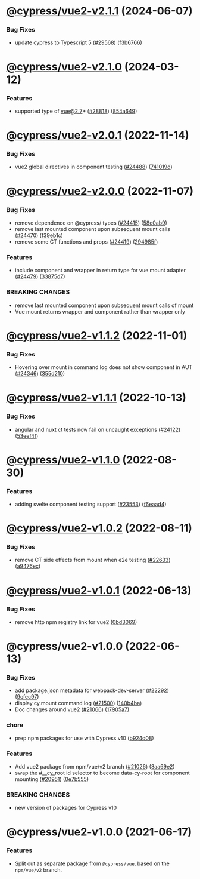 # [@cypress/vue2-v2.1.1](https://github.com/cypress-io/cypress/compare/@cypress/vue2-v2.1.0...@cypress/vue2-v2.1.1) (2024-06-07)


### Bug Fixes

* update cypress to Typescript 5 ([#29568](https://github.com/cypress-io/cypress/issues/29568)) ([f3b6766](https://github.com/cypress-io/cypress/commit/f3b67666a5db0438594339c379cf27e1fd1e4abc))

# [@cypress/vue2-v2.1.0](https://github.com/cypress-io/cypress/compare/@cypress/vue2-v2.0.1...@cypress/vue2-v2.1.0) (2024-03-12)


### Features

* supported type of vue@2.7+ ([#28818](https://github.com/cypress-io/cypress/issues/28818)) ([854a649](https://github.com/cypress-io/cypress/commit/854a6497be2315881b8ad9c92674d3c29a76d581))

# [@cypress/vue2-v2.0.1](https://github.com/cypress-io/cypress/compare/@cypress/vue2-v2.0.0...@cypress/vue2-v2.0.1) (2022-11-14)


### Bug Fixes

* vue2 global directives in component testing ([#24488](https://github.com/cypress-io/cypress/issues/24488)) ([741019d](https://github.com/cypress-io/cypress/commit/741019d9618b7be79db64c9039ebca07741dd5c7))

# [@cypress/vue2-v2.0.0](https://github.com/cypress-io/cypress/compare/@cypress/vue2-v1.1.2...@cypress/vue2-v2.0.0) (2022-11-07)


### Bug Fixes

* remove dependence on @cypress/<dep> types ([#24415](https://github.com/cypress-io/cypress/issues/24415)) ([58e0ab9](https://github.com/cypress-io/cypress/commit/58e0ab91604618ea6f75932622f7e66e419270e6))
* remove last mounted component upon subsequent mount calls ([#24470](https://github.com/cypress-io/cypress/issues/24470)) ([f39eb1c](https://github.com/cypress-io/cypress/commit/f39eb1c19e0923bda7ae263168fc6448da942d54))
* remove some CT functions and props ([#24419](https://github.com/cypress-io/cypress/issues/24419)) ([294985f](https://github.com/cypress-io/cypress/commit/294985f8b3e0fa00ed66d25f88c8814603766074))


### Features

* include component and wrapper in return type for vue mount adapter ([#24479](https://github.com/cypress-io/cypress/issues/24479)) ([33875d7](https://github.com/cypress-io/cypress/commit/33875d75505416b1f65ca7c6d5dedc46f3289f1b))


### BREAKING CHANGES

* remove last mounted component upon subsequent mount calls of mount
* Vue mount returns wrapper and component rather than wrapper only

# [@cypress/vue2-v1.1.2](https://github.com/cypress-io/cypress/compare/@cypress/vue2-v1.1.1...@cypress/vue2-v1.1.2) (2022-11-01)


### Bug Fixes

* Hovering over mount in command log does not show component in AUT ([#24346](https://github.com/cypress-io/cypress/issues/24346)) ([355d210](https://github.com/cypress-io/cypress/commit/355d2101d38ea4d1e93b9c571cf77babab2bbbfc))

# [@cypress/vue2-v1.1.1](https://github.com/cypress-io/cypress/compare/@cypress/vue2-v1.1.0...@cypress/vue2-v1.1.1) (2022-10-13)


### Bug Fixes

* angular and nuxt ct tests now fail on uncaught exceptions ([#24122](https://github.com/cypress-io/cypress/issues/24122)) ([53eef4f](https://github.com/cypress-io/cypress/commit/53eef4fbd7e1caf32f0183cadbc0e4cf05524c34))


# [@cypress/vue2-v1.1.0](https://github.com/cypress-io/cypress/compare/@cypress/vue2-v1.0.2...@cypress/vue2-v1.1.0) (2022-08-30)


### Features

* adding svelte component testing support ([#23553](https://github.com/cypress-io/cypress/issues/23553)) ([f6eaad4](https://github.com/cypress-io/cypress/commit/f6eaad40e1836fa9db87c60defa5ae6f390c8fd8))

# [@cypress/vue2-v1.0.2](https://github.com/cypress-io/cypress/compare/@cypress/vue2-v1.0.1...@cypress/vue2-v1.0.2) (2022-08-11)


### Bug Fixes

* remove CT side effects from mount when e2e testing ([#22633](https://github.com/cypress-io/cypress/issues/22633)) ([a9476ec](https://github.com/cypress-io/cypress/commit/a9476ecb3d43f628b689e060294a1952937cb1a7))

# [@cypress/vue2-v1.0.1](https://github.com/cypress-io/cypress/compare/@cypress/vue2-v1.0.0...@cypress/vue2-v1.0.1) (2022-06-13)


### Bug Fixes

* remove http npm registry link for vue2 ([0bd3069](https://github.com/cypress-io/cypress/commit/0bd306962bce2a32d7b87fc1811a7b9feeb63ae2))

# @cypress/vue2-v1.0.0 (2022-06-13)


### Bug Fixes

* add package.json metadata for webpack-dev-server ([#22292](https://github.com/cypress-io/cypress/issues/22292)) ([9cfec97](https://github.com/cypress-io/cypress/commit/9cfec9750f2ddc9fe691aabbe2ecc9bc02a3d915))
* display cy.mount command log ([#21500](https://github.com/cypress-io/cypress/issues/21500)) ([140b4ba](https://github.com/cypress-io/cypress/commit/140b4ba2110243712a614a39b2408c30cce4d0b1))
* Doc changes around vue2 ([#21066](https://github.com/cypress-io/cypress/issues/21066)) ([17905a7](https://github.com/cypress-io/cypress/commit/17905a79ee5106b0d72c8e74bb717fcd7b796dee))


### chore

* prep npm packages for use with Cypress v10 ([b924d08](https://github.com/cypress-io/cypress/commit/b924d086ee2e2ccc93303731e001b2c9e9d0af17))


### Features

* Add vue2 package from npm/vue/v2 branch ([#21026](https://github.com/cypress-io/cypress/issues/21026)) ([3aa69e2](https://github.com/cypress-io/cypress/commit/3aa69e2538aae5702bfc48789c54f37263ce08fc))
* swap the #__cy_root id selector to become data-cy-root for component mounting ([#20951](https://github.com/cypress-io/cypress/issues/20951)) ([0e7b555](https://github.com/cypress-io/cypress/commit/0e7b555f93fb403f431c5de4a07ae7ad6ac89ba2))


### BREAKING CHANGES

* new version of packages for Cypress v10

# @cypress/vue2-v1.0.0 (2021-06-17)

### Features

* Split out as separate package from `@cypress/vue`, based on the `npm/vue/v2` branch.
